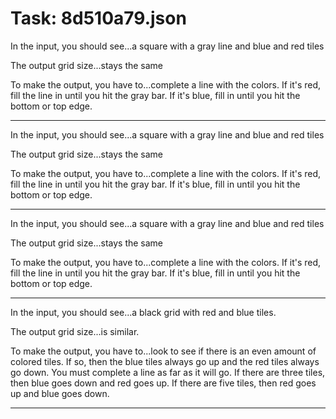# Task: 8d510a79.json

In the input, you should see...a square with a gray line and blue and red tiles

The output grid size...stays the same

To make the output, you have to...complete a line with the colors. If it's red, fill the line in until you hit the gray bar. If it's blue, fill in until you hit the bottom or top edge.

---

In the input, you should see...a square with a gray line and blue and red tiles

The output grid size...stays the same

To make the output, you have to...complete a line with the colors. If it's red, fill the line in until you hit the gray bar. If it's blue, fill in until you hit the bottom or top edge.

---

In the input, you should see...a square with a gray line and blue and red tiles

The output grid size...stays the same

To make the output, you have to...complete a line with the colors. If it's red, fill the line in until you hit the gray bar. If it's blue, fill in until you hit the bottom or top edge.

---

In the input, you should see...a black grid with red and blue tiles.

The output grid size...is similar.

To make the output, you have to...look to see if there is an even amount of colored tiles. If so, then the blue tiles always go up and the red tiles always go down. You must complete a line as far as it will go. If there are three tiles, then blue goes down and red goes up. If there are five tiles, then red goes up and blue goes down.

---

